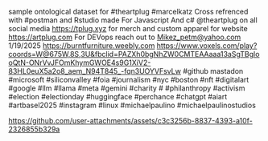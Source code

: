 sample ontological dataset for #theartplug #marcelkatz 
Cross refrenced with #postman and Rstudio 
made For Javascript And c#
@theartplug on all social media 
https://tplug.xyz for merch and custom apparel 
for website https://artplug.com
For DEVops reach out to Mikez_petm@yahoo.com 1/19/2025 
https://burntfurniture.weebly.com
https://www.voxels.com/play?coords=W@675W,8S,3U&fbclid=PAZXh0bgNhZW0CMTEAAaaa13aSgTBglooQtN-ONrVvJFOmKhymGWOE4s9G1XiV2-83HL0euX5a2o8_aem_N94T845_-fqn3UOYVFsvLw
#github mastadon #microsoft #siliconvalley #foia #journalism #nyc #boston #nft #digitalart #google #llm #llama #meta #gemini #charity # #philanthropy #activism #election #electionday #huggingface #perchance #chatgpt #aiart #artbasel2025 #instagram #linux #michaelpaulino #michaelpaulinostudios

https://github.com/user-attachments/assets/c3c3256b-8837-4393-a10f-2326855b329a

